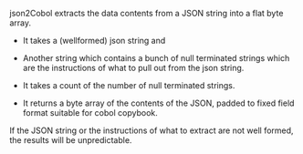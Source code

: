 json2Cobol extracts the data contents from a JSON string into a flat byte array.  
- It takes a (wellformed) json string and 
- Another string which contains a bunch of null terminated strings which are the instructions of what to pull out from the
json string.
- It takes a count of the number of null terminated strings.

- It returns a byte array of the contents of the JSON, padded to fixed field format suitable for cobol copybook.

If the JSON string or the instructions of what to extract are not well formed, the results will be unpredictable.